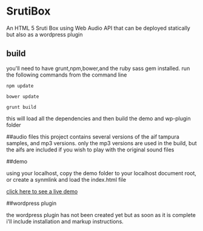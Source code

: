 # SrutiBox
An HTML 5 Sruti Box using Web Audio API that can be deployed statically but also as a wordpress plugin

## build
you'll need to have grunt,npm,bower,and the ruby sass gem installed.
run the following commands from the command line

```
npm update

bower update

grunt build
```

this will load all the dependencies and then build the demo and wp-plugin folder

##audio files
this project contains several versions of the aif tampura samples, and mp3 versions. only the mp3 versions are used in the build, but the aifs are included if you wish to play with the original sound files

##demo

using your localhost, copy the demo folder to your localhost document root, or create a synmlink and load the index.html file

[click here to see a live demo](http://half-lifer.com/sruti/)  
  
##wordpress plugin

the wordpress plugin has not been created yet but as soon as it is complete i'll include installation and markup instructions.





